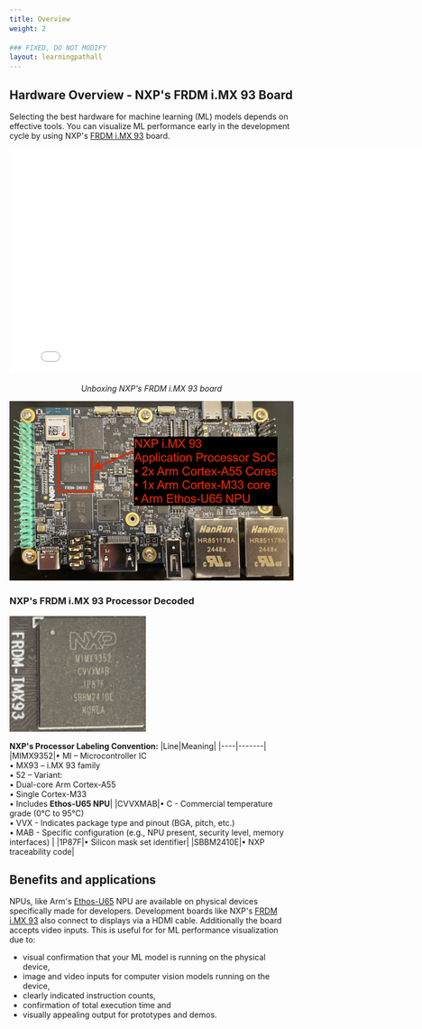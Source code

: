 ```yaml
---
title: Overview
weight: 2

### FIXED, DO NOT MODIFY
layout: learningpathall
---
```


## Hardware Overview - NXP's FRDM i.MX 93 Board

Selecting the best hardware for machine learning (ML) models depends on effective tools. You can visualize ML performance early in the development cycle by using NXP's [FRDM i.MX 93](https://www.nxp.com/design/design-center/development-boards-and-designs/frdm-i-mx-93-development-board:FRDM-IMX93) board.

<center>
<iframe src='//players.brightcove.net/4089003392001/Sk5u9ln3l_default/index.html?videoId=6366294691112' allowfullscreen frameborder=0 width="800" height="400"></iframe>

*Unboxing NXP's FRDM i.MX 93 board*
</center>

![NXP FRDM i.MX 93 Board SoC Highlighted alt-text#center](./NXP%20FRDM%20i.MX%2093%20Board%20SoC%20Highlighted.png "Arm Ethos-U65 NPU location")

### NXP's FRDM i.MX 93 Processor Decoded

![i.MX 93 Processor SoC alt-text#center](./i.MX%2093%20Application%20Processor%20SoC.png "NXP's FRDM i.MX 93 processor")

**NXP's Processor Labeling Convention:**
|Line|Meaning|
|----|-------|
|MIMX9352|• MI – Microcontroller IC<br>• MX93 – i.MX 93 family<br>• 52 – Variant:<br>• Dual-core Arm Cortex-A55<br> • Single Cortex-M33<br>• Includes **Ethos-U65 NPU**|
|CVVXMAB|• C - Commercial temperature grade (0°C to 95°C)<br>• VVX - Indicates package type and pinout (BGA, pitch, etc.)<br>• MAB - Specific configuration (e.g., NPU present, security level, memory interfaces)
|
|1P87F|• Silicon mask set identifier|
|SBBM2410E|• NXP traceability code|

## Benefits and applications

NPUs, like Arm's [Ethos-U65](https://www.arm.com/products/silicon-ip-cpu/ethos/ethos-u65) NPU are available on physical devices specifically made for developers. Development boards like NXP's [FRDM i.MX 93](https://www.nxp.com/design/design-center/development-boards-and-designs/frdm-i-mx-93-development-board:FRDM-IMX93) also connect to displays via a HDMI cable. Additionally the board accepts video inputs. This is useful for for ML performance visualization due to:
- visual confirmation that your ML model is running on the physical device,
- image and video inputs for computer vision models running on the device,
- clearly indicated instruction counts,
- confirmation of total execution time and
- visually appealing output for prototypes and demos.